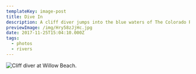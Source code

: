 ```yaml
---
templateKey: image-post
title: Dive In
description: A cliff diver jumps into the blue waters of The Colorado River at Willow Beach.
previewImage: /img/Hry58zJjHc.jpg
date: 2017-11-25T15:04:10.000Z
tags:
  - photos
  - rivers
---
```

![Cliff diver at Willow Beach.](/img/Hry58zJjHc.jpg)
